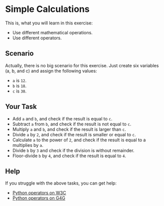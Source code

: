 # Simple Calculations

This is, what you will learn in this exercise:

* Use different mathematical operations.
* Use different operators.

## Scenario

Actually, there is no big scenario for this exercise. Just create six variables (a, b, and c) and assign the following values:

* `a` is ``12``.
* `b` is ``18``.
* `c` is ``30``.

## Your Task

* Add ``a`` and ``b``, and check if the result is equal to ``c``.
* Subtract ``a`` from ``b``, and check if the result is not equal to ``c``.
* Multiply ``a`` and ``b``, and check if the result is larger than ``c``.
* Divide ``a`` by ``2``, and check if the result is smaller or equal to ``c``.
* Calculate ``a`` to the power of ``2``, and check if the result is equal to a multiplies by ``a``.
* Divide ``b`` by ``3`` and check if the division is without remainder.
* Floor-divide ``b`` by ``4``, and check if the result is equal to ``4``.

## Help

If you struggle with the above tasks, you can get help:

* [Python operators on W3C](https://www.w3schools.com/python/python_operators.asp)
* [Python operators on G4G](https://www.geeksforgeeks.org/python-operators/)
